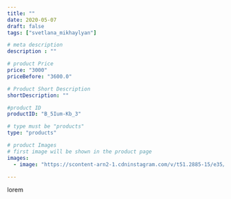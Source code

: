 ```yaml
---
title: ""
date: 2020-05-07
draft: false
tags: ["svetlana_mikhaylyan"]

# meta description
description : ""

# product Price
price: "3000"
priceBefore: "3600.0"

# Product Short Description
shortDescription: ""

#product ID
productID: "B_5Ium-Kb_3"

# type must be "products"
type: "products"

# product Images
# first image will be shown in the product page
images:
  - image: "https://scontent-arn2-1.cdninstagram.com/v/t51.2885-15/e35/95775877_1133364373697123_4954073809859795135_n.jpg?se=7&tp=1&_nc_ht=scontent-arn2-1.cdninstagram.com&_nc_cat=111&_nc_ohc=IF6RpGZSFHQAX9ey-tF&ccb=7-4&oh=7d16622da1627adea9ae5810ced4aa07&oe=6082DFFF&_nc_sid=86f79a&ig_cache_key=MjMwMzkxMTA3MTY4OTg1MDg3MQ%3D%3D.2-ccb7-4"

---
```

lorem
